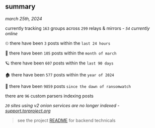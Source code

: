 
## summary
_march 25th, 2024_

currently tracking `163` groups across `299` relays & mirrors - _`54` currently online_

⏲ there have been `3` posts within the `last 24 hours`

🦈 there have been `105` posts within the `month of march`

🪐 there have been `607` posts within the `last 90 days`

🏚 there have been `577` posts within the `year of 2024`

🦕 there have been `9859` posts `since the dawn of ransomwatch`

there are `96` custom parsers indexing posts

_`20` sites using v2 onion services are no longer indexed - [support.torproject.org](https://support.torproject.org/onionservices/v2-deprecation/)_

> see the project [README](https://github.com/joshhighet/ransomwatch#ransomwatch--) for backend technicals
